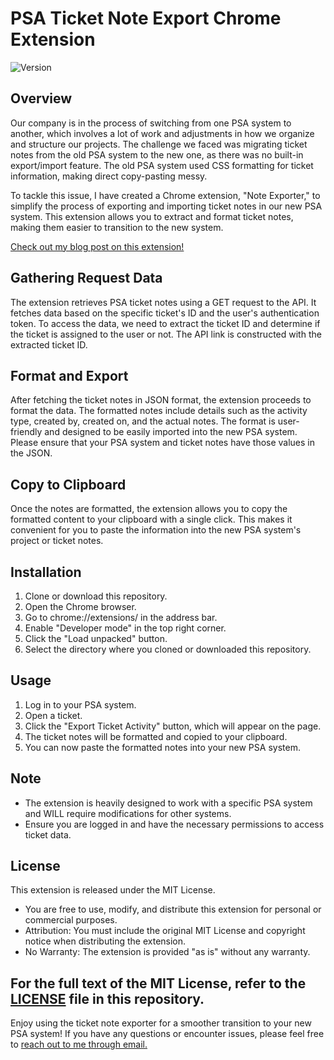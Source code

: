 # PSA Ticket Note Export Chrome Extension

![Version](https://img.shields.io/badge/Version-0.1.0-brightgreen)

## Overview

Our company is in the process of switching from one PSA system to another, which involves a lot of work and adjustments in how we organize and structure our projects. The challenge we faced was migrating ticket notes from the old PSA system to the new one, as there was no built-in export/import feature. The old PSA system used CSS formatting for ticket information, making direct copy-pasting messy.

To tackle this issue, I have created a Chrome extension, "Note Exporter," to simplify the process of exporting and importing ticket notes in our new PSA system. This extension allows you to extract and format ticket notes, making them easier to transition to the new system.

[Check out my blog post on this extension!](https://gabecoatess.com/2023/10/25/psa-ticket-note-export-extension/)

## Gathering Request Data

The extension retrieves PSA ticket notes using a GET request to the API. It fetches data based on the specific ticket's ID and the user's authentication token. To access the data, we need to extract the ticket ID and determine if the ticket is assigned to the user or not. The API link is constructed with the extracted ticket ID.

## Format and Export

After fetching the ticket notes in JSON format, the extension proceeds to format the data. The formatted notes include details such as the activity type, created by, created on, and the actual notes. The format is user-friendly and designed to be easily imported into the new PSA system. Please ensure that your PSA system and ticket notes have those values in the JSON.

## Copy to Clipboard

Once the notes are formatted, the extension allows you to copy the formatted content to your clipboard with a single click. This makes it convenient for you to paste the information into the new PSA system's project or ticket notes.

## Installation

1. Clone or download this repository.
2. Open the Chrome browser.
3. Go to chrome://extensions/ in the address bar.
4. Enable "Developer mode" in the top right corner.
5. Click the "Load unpacked" button.
6. Select the directory where you cloned or downloaded this repository.

## Usage

1. Log in to your PSA system.
2. Open a ticket.
3. Click the "Export Ticket Activity" button, which will appear on the page.
4. The ticket notes will be formatted and copied to your clipboard.
5. You can now paste the formatted notes into your new PSA system.

## Note
- The extension is heavily designed to work with a specific PSA system and WILL require modifications for other systems.
- Ensure you are logged in and have the necessary permissions to access ticket data.

## License

This extension is released under the MIT License.
- You are free to use, modify, and distribute this extension for personal or commercial purposes.
- Attribution: You must include the original MIT License and copyright notice when distributing the extension.
- No Warranty: The extension is provided "as is" without any warranty.

For the full text of the MIT License, refer to the [LICENSE](LICENSE) file in this repository.
---

Enjoy using the ticket note exporter for a smoother transition to your new PSA system!
If you have any questions or encounter issues, please feel free to [reach out to me through email.](mailto:gabrielrcoates@outlook.com)
